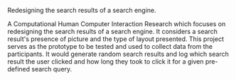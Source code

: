 Redesigning the search results of a search engine.

A Computational Human Computer Interaction Research which focuses on redesigning the search results of a search engine. It considers a search result's presence of picture and the type of layout presented. This project serves as the prototype to be tested and used to collect data from the participants. It would generate random search results and log which search result the user clicked and how long they took to click it for a given pre-defined search query.
